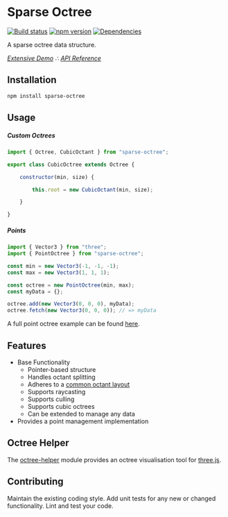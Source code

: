 # Sparse Octree

[![Build status](https://travis-ci.org/vanruesc/sparse-octree.svg?branch=master)](https://travis-ci.org/vanruesc/sparse-octree) 
[![npm version](https://badge.fury.io/js/sparse-octree.svg)](http://badge.fury.io/js/sparse-octree) 
[![Dependencies](https://david-dm.org/vanruesc/sparse-octree.svg?branch=master)](https://david-dm.org/vanruesc/sparse-octree)

A sparse octree data structure.

*[Extensive Demo](https://vanruesc.github.io/sparse-octree/public/demo) &there4;
[API Reference](https://vanruesc.github.io/sparse-octree/public/docs)*


## Installation

```sh
npm install sparse-octree
``` 


## Usage

##### Custom Octrees

```javascript
import { Octree, CubicOctant } from "sparse-octree";

export class CubicOctree extends Octree {

	constructor(min, size) {

		this.root = new CubicOctant(min, size);

	}

}
```

##### Points

```javascript
import { Vector3 } from "three";
import { PointOctree } from "sparse-octree";

const min = new Vector3(-1, -1, -1);
const max = new Vector3(1, 1, 1);

const octree = new PointOctree(min, max);
const myData = {};

octree.add(new Vector3(0, 0, 0), myData);
octree.fetch(new Vector3(0, 0, 0)); // => myData
```

A full point octree example can be found [here](https://jsfiddle.net/6gt9fjmq/5/).


## Features

- Base Functionality
	- Pointer-based structure
  - Handles octant splitting
  - Adheres to a [common octant layout](http://vanruesc.github.io/sparse-octree/public/docs/variable/index.html#static-variable-PATTERN)
  - Supports raycasting
  - Supports culling
  - Supports cubic octrees
  - Can be extended to manage any data
- Provides a point management implementation


## Octree Helper

The [octree-helper](https://github.com/vanruesc/octree-helper) module provides
an octree visualisation tool for [three.js](https://threejs.org/).


## Contributing

Maintain the existing coding style. Add unit tests for any new or changed functionality. Lint and test your code.
